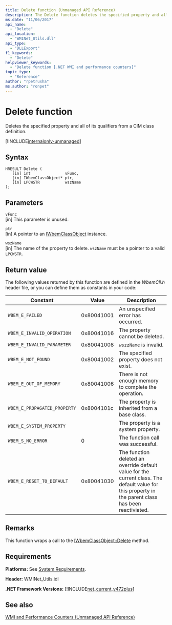 ```yaml
---
title: Delete function (Unmanaged API Reference)
description: The Delete function deletes the specified property and all of its qualifiers from a CIM class definition.
ms.date: "11/06/2017"
api_name: 
  - "Delete"
api_location: 
  - "WMINet_Utils.dll"
api_type: 
  - "DLLExport"
f1_keywords: 
  - "Delete"
helpviewer_keywords: 
  - "Delete function [.NET WMI and performance counters]"
topic_type: 
  - "Reference"
author: "rpetrusha"
ms.author: "ronpet"
---
```

# Delete function
Deletes the specified property and all of its qualifiers from a CIM class definition.

[!INCLUDE[internalonly-unmanaged](../../../../includes/internalonly-unmanaged.md)]
    
## Syntax  
  
```  
HRESULT Delete (
   [in] int               vFunc, 
   [in] IWbemClassObject* ptr, 
   [in] LPCWSTR           wszName 
); 
```  

## Parameters

`vFunc`  
[in] This parameter is unused.

`ptr`  
[in] A pointer to an [IWbemClassObject](/windows/desktop/api/wbemcli/nn-wbemcli-iwbemclassobject) instance.

`wszName`  
[in] The name of the property to delete. `wszName` must be a pointer to a valid `LPCWSTR`.

## Return value

The following values returned by this function are defined in the *WbemCli.h* header file, or you can define them as constants in your code:

|Constant  |Value  |Description  |
|---------|---------|---------|
| `WBEM_E_FAILED` | 0x80041001 | An unspecified error has occurred. |
| `WBEM_E_INVALID_OPERATION` | 0x80041016 | The property cannot be deleted. |
| `WBEM_E_INVALID_PARAMETER` | 0x80041008 | `wszzName` is invalid. |
| `WBEM_E_NOT_FOUND` | 0x80041002 | The specified property does not exist. |
| `WBEM_E_OUT_OF_MEMORY` | 0x80041006 | There is not enough memory to complete the operation. |
| `WBEM_E_PROPAGATED_PROPERTY` | 0x8004101c | The property is inherited from a base class. |
| `WBEM_E_SYSTEM_PROPERTY` | | The property is a system property. |
|`WBEM_S_NO_ERROR` | 0 | The function call was successful.  |
| `WBEM_E_RESET_TO_DEFAULT` | 0x80041030 | The function deleted an override default value for the current class. The default value for this property in the parent class has been reactiviated. | 

## Remarks

This function wraps a call to the [IWbemClassObject::Delete](/windows/desktop/api/wbemcli/nf-wbemcli-iwbemclassobject-delete) method.

## Requirements  
 **Platforms:** See [System Requirements](../../../../docs/framework/get-started/system-requirements.md).  
  
 **Header:** WMINet_Utils.idl  
  
 **.NET Framework Versions:** [!INCLUDE[net_current_v472plus](../../../../includes/net-current-v472plus.md)]  
  
## See also  
[WMI and Performance Counters (Unmanaged API Reference)](index.md)

